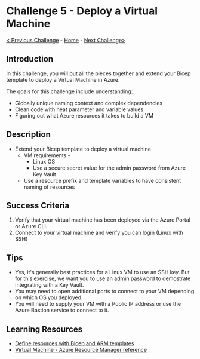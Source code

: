 # Challenge 5 - Deploy a Virtual Machine

[< Previous Challenge](./Bicep-Challenge-04.md) - [Home](../README.md) - [Next Challenge>](./Bicep-Challenge-06.md)

## Introduction 

In this challenge, you will put all the pieces together and extend your Bicep template to deploy a Virtual Machine in Azure.

The goals for this challenge include understanding:
   + Globally unique naming context and complex dependencies
   + Clean code with neat parameter and variable values
   + Figuring out what Azure resources it takes to build a VM

## Description

+	Extend your Bicep template to deploy a virtual machine
    +   VM requirements -
        +   Linux OS
        +   Use a secure secret value for the admin password from Azure Key Vault
    + Use a resource prefix and template variables to have consistent naming of resources

## Success Criteria

1. Verify that your virtual machine has been deployed via the Azure Portal or Azure CLI.
1. Connect to your virtual machine and verify you can login (Linux with SSH)

## Tips

- Yes, it's generally best practices for a Linux VM to use an SSH key.  But for this exercise, we want you to use an admin password to demostrate integrating with a Key Vault.
- You may need to open additional ports to connect to your VM depending on which OS you deployed.
- You will need to supply your VM with a Public IP address or use the Azure Bastion service to connect to it.

## Learning Resources

- [Define resources with Bicep and ARM templates](https://docs.microsoft.com/en-us/azure/templates/)
- [Virtual Machine - Azure Resource Manager reference](https://docs.microsoft.com/en-us/azure/templates/microsoft.compute/virtualmachines?tabs=bicep)